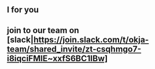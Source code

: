 ## I for you

## join to our team on [slack|https://join.slack.com/t/okja-team/shared_invite/zt-csqhmgo7-i8iqciFMlE~xxfS6BC1IBw]

